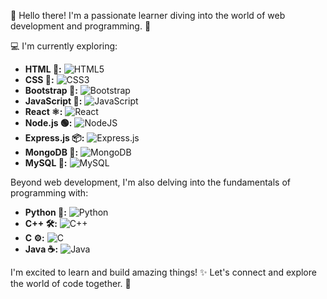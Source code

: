 👋 Hello there! I'm a passionate learner diving into the world of web development and programming. 🚀

💻 I'm currently exploring:

* **HTML 🧱:** ![HTML5](https://img.shields.io/badge/html5-%23E34F26.svg?style=for-the-badge&logo=html5&logoColor=white)
* **CSS 🎨:** ![CSS3](https://img.shields.io/badge/css3-%231572B6.svg?style=for-the-badge&logo=css3&logoColor=white)
* **Bootstrap 👢:** ![Bootstrap](https://img.shields.io/badge/bootstrap-%23563D7C.svg?style=for-the-badge&logo=bootstrap&logoColor=white)
* **JavaScript 📜:** ![JavaScript](https://img.shields.io/badge/javascript-%23323330.svg?style=for-the-badge&logo=javascript&logoColor=%23F7DF1E)
* **React ⚛️:** ![React](https://img.shields.io/badge/react-%2320232a.svg?style=for-the-badge&logo=react&logoColor=%2361DAFB)
* **Node.js 🟢:** ![NodeJS](https://img.shields.io/badge/node.js-%2343853D.svg?style=for-the-badge&logo=node.js&logoColor=white)
* **Express.js 📦:** ![Express.js](https://img.shields.io/badge/express.js-%23404d59.svg?style=for-the-badge&logo=express&logoColor=%2361DAFB)
* **MongoDB 🍃:** ![MongoDB](https://img.shields.io/badge/MongoDB-%234EA94B.svg?style=for-the-badge&logo=mongodb&logoColor=white)
* **MySQL 🐬:** ![MySQL](https://img.shields.io/badge/mysql-%2300f.svg?style=for-the-badge&logo=mysql&logoColor=white)

Beyond web development, I'm also delving into the fundamentals of programming with:

* **Python 🐍:** ![Python](https://img.shields.io/badge/python-3670A0?style=for-the-badge&logo=python&logoColor=ffdd54)
* **C++ 🛠️:** ![C++](https://img.shields.io/badge/c++-%2300599C.svg?style=for-the-badge&logo=c%2B%2B&logoColor=white)
* **C ⚙️:** ![C](https://img.shields.io/badge/c-%2300599C.svg?style=for-the-badge&logo=c&logoColor=white)
* **Java ☕:** ![Java](https://img.shields.io/badge/java-%23ED8B00.svg?style=for-the-badge&logo=java&logoColor=white)

I'm excited to learn and build amazing things! ✨ Let's connect and explore the world of code together. 🤝
